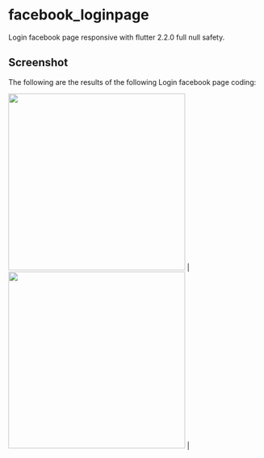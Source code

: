 # facebook_loginpage

Login facebook page responsive with flutter 2.2.0 full null safety.

## Screenshot

The following are the results of the following Login facebook page coding:


<a><img src="https://raw.githubusercontent.com/mrbrelax/login_facebook_page/main/screenshot/facebook_mobile_page.png?token=AIC5AHBQYK6T6LYVOE47ACDAW46UO" width="350"></a> | <a><img src="https://raw.githubusercontent.com/mrbrelax/login_facebook_page/main/screenshot/facebook_web_page.png?token=AIC5AHHAHMDKFWFNKWWLKKTAW46U4" width="350"></a> |
